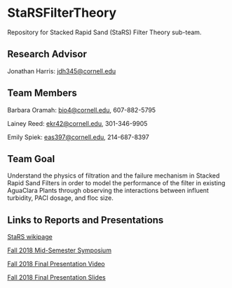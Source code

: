 # StaRSFilterTheory
Repository for Stacked Rapid Sand (StaRS) Filter Theory sub-team.

## Research Advisor

Jonathan Harris: jdh345@cornell.edu

## Team Members
Barbara Oramah:  bio4@cornell.edu, 607-882-5795

Lainey Reed: ekr42@cornell.edu,   301-346-9905

Emily Spiek:        eas397@cornell.edu,   214-687-8397

## Team Goal
Understand the physics of filtration and the failure mechanism in Stacked Rapid Sand Filters in order to model the performance of the filter in existing AguaClara Plants through observing the interactions between influent turbidity, PACl dosage, and floc size.

## Links to Reports and Presentations

[StaRS wikipage](https://confluence.cornell.edu/display/AGUACLARA/StaRS+Filter+Theory)

[Fall 2018 Mid-Semester Symposium](https://docs.google.com/presentation/d/1-hIKGZQ7Z8VapLY0gd4JW2Dt9eHgsxfmrpmCp1HLid4/edit#slide=id.g346a079b2f_0_0)

[Fall 2018 Final Presentation Video](https://www.youtube.com/watch?v=zpjpnF5EVf4&index=26&t=0s&list=PLhsGtpY8ipdZTn2HPI6C2uH44ADmc0Ra6)

[Fall 2018 Final Presentation Slides](https://docs.google.com/presentation/d/1RA1j8bx2q4Zaum2ENHA4NJnpMPuIc6aqdIUozRuFQeg/edit#slide=id.g4628303d5c_2_64)
